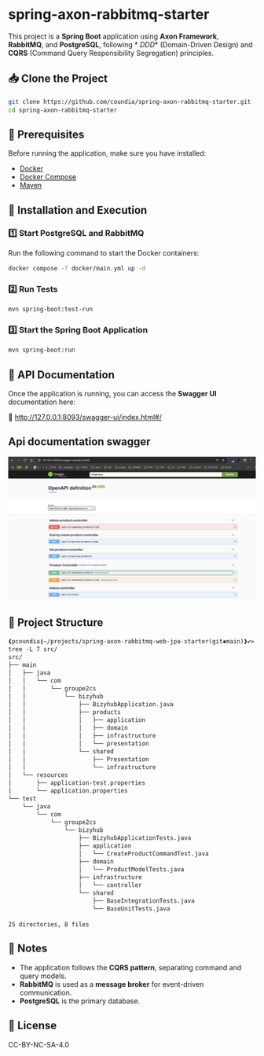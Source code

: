 # spring-axon-rabbitmq-starter

This project is a **Spring Boot** application using **Axon Framework**, **RabbitMQ**, and **PostgreSQL**, following *
*DDD** (Domain-Driven Design) and **CQRS** (Command Query Responsibility Segregation) principles.

## 📥 Clone the Project

```sh
git clone https://github.com/coundia/spring-axon-rabbitmq-starter.git
cd spring-axon-rabbitmq-starter
```

## 📌 Prerequisites

Before running the application, make sure you have installed:

- [Docker](https://www.docker.com/)
- [Docker Compose](https://docs.docker.com/compose/)
- [Maven](https://maven.apache.org/)

## 🚀 Installation and Execution

### 1️⃣ Start PostgreSQL and RabbitMQ

Run the following command to start the Docker containers:

```sh
docker compose -f docker/main.yml up -d
```

### 2️⃣ Run Tests

```sh
mvn spring-boot:test-run
```

### 3️⃣ Start the Spring Boot Application

```sh
mvn spring-boot:run
```

## 📡 API Documentation

Once the application is running, you can access the **Swagger UI** documentation here:

🔗 http://127.0.0.1:8093/swagger-ui/index.html#/

## Api documentation swagger
![api.png](docs/api.png)


## 📁 Project Structure

```
❰pcoundia❙~/projects/spring-axon-rabbitmq-web-jpa-starter(git✱main)❱✔≻ tree -L 7 src/
src/
├── main
│   ├── java
│   │   └── com
│   │       └── groupe2cs
│   │           └── bizyhub
│   │               ├── BizyhubApplication.java
│   │               ├── products
│   │               │   ├── application
│   │               │   ├── domain
│   │               │   ├── infrastructure
│   │               │   └── presentation
│   │               └── shared
│   │                   ├── Presentation
│   │                   └── infrastructure
│   └── resources
│       ├── application-test.properties
│       └── application.properties
└── test
    └── java
        └── com
            └── groupe2cs
                └── bizyhub
                    ├── BizyhubApplicationTests.java
                    ├── application
                    │   └── CreateProductCommandTest.java
                    ├── domain
                    │   └── ProductModelTests.java
                    ├── infrastructure
                    │   └── controller
                    └── shared
                        ├── BaseIntegrationTests.java
                        └── BaseUnitTests.java

25 directories, 8 files

```



## 🔹 Notes

- The application follows the **CQRS pattern**, separating command and query models.
- **RabbitMQ** is used as a **message broker** for event-driven communication.
- **PostgreSQL** is the primary database.

## 📜 License

CC-BY-NC-SA-4.0
